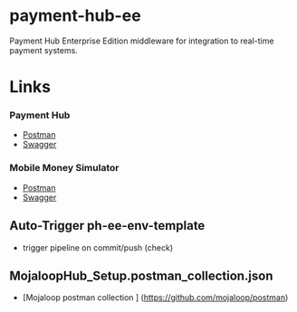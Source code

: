# payment-hub-ee
Payment Hub Enterprise Edition middleware for integration to real-time payment systems. 

# Links

### **Payment Hub**
- [Postman](https://www.getpostman.com/collections/b503484fc231b5857306)
- [Swagger](https://app.swaggerhub.com/apis/myapi943/payment-hub_ap_is/1.0)

### **Mobile Money Simulator**
- [Postman](https://www.getpostman.com/collections/29f67aa60b516de44b5a)
- [Swagger](https://app.swaggerhub.com/apis/rrkas/mobile-money_simulator_api/1.0)


## Auto-Trigger ph-ee-env-template
- trigger pipeline on commit/push (check)

## MojaloopHub_Setup.postman_collection.json
- [Mojaloop postman collection ] (https://github.com/mojaloop/postman)